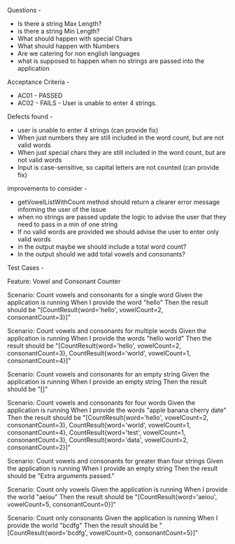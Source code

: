 Questions - 

- Is there a string Max Length?
- is there a string Min Length?
- What should happen with special Chars
- What should happen with Numbers
- Are we catering for non english languages
- what is supposed to happen when no strings are passed into the application

Acceptance Criteria - 
- AC01 - PASSED
- AC02 - FAILS - User is unable to enter 4 strings. 

Defects found - 
- user is unable to enter 4 strings (can provide fix)
- When just numbers they are still included in the word count, but are not valid words
- When just special chars they are still included in the word count, but are not valid words
- Input is case-sensitive, so capital letters are not counted (can provide fix) 

improvements to consider - 
- getVowelListWithCount method should return a clearer error message informing the user of the issue
- when no strings are passed update the logic to advise the user that they need to pass in a min of one string
- If no valid words are provided we should advise the user to enter only valid words
- in the output maybe we should include a total word count? 
- In the output should we add total vowels and consonants?

Test Cases - 

Feature: Vowel and Consonant Counter

Scenario: Count vowels and consonants for a single word
Given the application is running
When I provide the word "hello"
Then the result should be "[CountResult{word='hello', vowelCount=2, consonantCount=3}]"

Scenario: Count vowels and consonants for multiple words
Given the application is running
When I provide the words "hello world"
Then the result should be "[CountResult{word='hello', vowelCount=2, consonantCount=3}, CountResult{word='world', vowelCount=1, consonantCount=4}]"

Scenario: Count vowels and consonants for an empty string
Given the application is running
When I provide an empty string
Then the result should be "[]"

Scenario: Count vowels and consonants for four words
Given the application is running
When I provide the words "apple banana cherry date"
Then the result should be "[CountResult{word='hello', vowelCount=2, consonantCount=3}, CountResult{word='world', vowelCount=1, consonantCount=4}, CountResult{word='test', vowelCount=1, consonantCount=3}, CountResult{word='data', vowelCount=2, consonantCount=2}]"

Scenario: Count vowels and consonants for greater than four strings
Given the application is running
When I provide an empty string
Then the result should be "Extra arguments passed."

Scenario: Count only vowels
Given the application is running
When I provide the world "aeiou"
Then the result should be "[CountResult{word='aeiou', vowelCount=5, consonantCount=0}]"

Scenario: Count only consonants
Given the application is running
When I provide the world "bcdfg"
Then the result should be "[CountResult{word='bcdfg', vowelCount=0, consonantCount=5}]"

